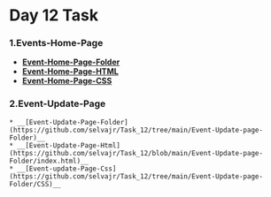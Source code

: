 # __**Day 12 Task**__

 ### 1.__Events-Home-Page__
  * __[Event-Home-Page-Folder](./Event-Home-Page/)__
  * __[Event-Home-Page-HTML](./Event-Home-Page/index.html)__
  * __[Event-Home-Page-CSS](./Event-Home-Page/CSS/)__

  ### 2.__Event-Update-Page__
    * __[Event-Update-Page-Folder](https://github.com/selvajr/Task_12/tree/main/Event-Update-page-Folder)__
    * __[Event-Update-Page-Html](https://github.com/selvajr/Task_12/blob/main/Event-Update-page-Folder/index.html)__
    * __[Event-update-Page-Css](https://github.com/selvajr/Task_12/tree/main/Event-Update-page-Folder/CSS)__
